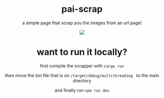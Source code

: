 <div align ="center">

<h1>pai-scrap</h1>

<p>a simple page that scrap you the images from an url page!</p>

<img src="https://cdn.discordapp.com/attachments/808917961258565644/855197072290742342/ezgif.com-gif-maker.gif">

<h1>want to run it locally?</h1>
  
first compile the scrapper with `cargo run`
  
then move the bin file that is on `/target/debug/multithreading `  to the main directory
  
and finally run `npm run dev`
  
 
</div>
